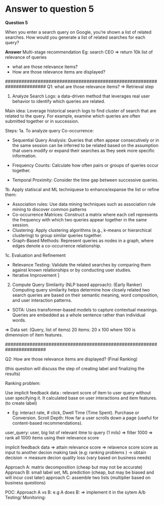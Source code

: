 # Answer to question 5

**Question 5**

When you enter a search query on Google, you’re shown a list of related searches. How would you generate a list of related searches for each query?

**Answer**
Multi-stage recommendation 
Eg: search CEO => return 10k list of relevance of queries

- what are those relevance items? 
- How are those relevance items are displayed? 



#######################################################################
Q1: what are those relevance items? => Retrieval step


1. Analyze Search Logs:  a data-driven method that leverages real user behavior to identify which queries are related.

Main idea: Leverage historical search logs to find cluster of search that are related to the query. For example, examine which queries are often submitted together or in succession. 

Steps: 
1a. To analyze query Co-occurrence: 
- Sequential Query Analysis: Queries that often appear consecutively or in the same session can be inferred to be related based on the assumption that users modify or expand their searches as they seek more specific information.

- Frequency Counts: Calculate how often pairs or groups of queries occur together. 

- Temporal Proximity:  Consider the time gap between successive queries.


1b. Apply statiscal and ML techniquese to enhance/expanse the list or refine them: 
- Association rules: Use data mining techniques such as association rule mining to discover common patterns
- Co-occurrence Matrices: Construct a matrix where each cell represents the frequency with which two queries appear together in the same session. 
- Clustering: Apply clustering algorithms (e.g., k-means or hierarchical clustering) to group similar queries together.
- Graph-Based Methods: Represent queries as nodes in a graph, where edges denote a co-occurrence relationship. 

1c.  Evaluation and Refinement
- 	Relevance Testing: Validate the related searches by comparing them against known relationships or by conducting user studies. 
-  Iterative Improvement
]

2. Compute Query Similarity (NLP based approach): (Early Ranker) 
Computing query similarity helps determine how closely related two search queries are based on their semantic meaning, word composition, and user interaction patterns.
- SOTA: Uses transformer-based models to capture contextual meanings.
Queries are embedded as a whole sentence rather than individual words.


=> Data set: (Query, list of items)
20 items: 20 x 100 where 100 is dimennsion of item features. 


#######################################################################

Q2: How are those relevance items are displayed? (Final Ranking)


(this question will discuss the step of  creating label and finalizing the results)

Ranking problem: 

Use implicit feedback data : relevant score of item to user query without user specifying it. It calculated base on user interactions and item features. (to create label)

- Eg: interact rate, # click, Dwell Time (Time Spent). Purchase or Conversion. Scroll Depth: How far a user scrolls down a page (useful for content-based recommendations).

user_query: user, big list of relevant itme to query (1 mils) => filter 1000 => rank all 1000 items using their relevance score  


implicit feedback data => attain relevance score =>  relavence score score as input to another decion making task (e.g: ranking problems ) -> obtain decision ->  measure decion quality loss (vary based on business needs)

Approach A: matrix decomposition (cheap but may not be accurate)
Approach B: small label set, ML prediction (cheap, but may be biased and will incur cost later)
approach C: assemble two lists (multiplier based on business questions)




POC: Approach A vs B:  e.g A does B: => implement it in the sytem
A/b Testing/ Monitoring: 






